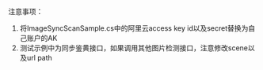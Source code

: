 注意事项：
1. 将ImageSyncScanSample.cs中的阿里云access key id以及secret替换为自己账户的AK
2. 测试示例中为同步鉴黄接口，如果调用其他图片检测接口，注意修改scene以及url path
